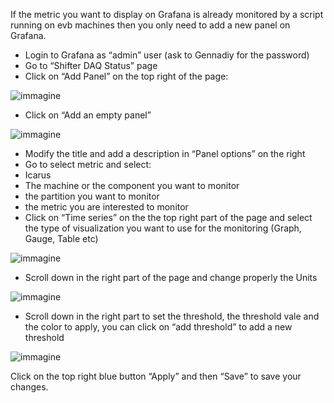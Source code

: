If the metric you want to display on Grafana is already monitored by a script running on evb machines then you only need to add a new panel on Grafana.
-	Login to Grafana as “admin” user (ask to Gennadiy for the password)
-	Go to “Shifter DAQ Status” page
-	Click on “Add Panel” on the top right of the page:


![immagine](https://user-images.githubusercontent.com/97683442/176135913-9adc14ba-2d0a-4325-b1a8-10f65c893ac6.png)

-	Click on “Add an empty panel”

![immagine](https://user-images.githubusercontent.com/97683442/176136223-c6db09c8-6f74-43b4-9764-4251ec995872.png)

-	Modify the title and add a description in “Panel options” on the right
-	Go to select metric and select:
  -	  Icarus
  -   The machine or the component you want to monitor
  -   the partition you want to monitor
  -   the metric you are interested to monitor
-	Click on “Time series” on the the top right part of the page and select the type of visualization you want to use for the monitoring (Graph, Gauge, Table etc)

![immagine](https://user-images.githubusercontent.com/97683442/176136353-2e4a4b4c-942d-4476-b723-a84970614182.png)

-	Scroll down in the right part of the page and change properly the Units

![immagine](https://user-images.githubusercontent.com/97683442/176136441-56537b4d-7dff-4ce9-a74d-993a6cf36ba5.png)

-	Scroll down in the right part to set the threshold, the threshold vale and the color to apply, you can click on “add threshold” to add a new threshold

![immagine](https://user-images.githubusercontent.com/97683442/176136538-78b4804e-e4a8-419d-9688-850f51005bd7.png)

Click on the top right blue button “Apply” and then “Save” to save your changes.
